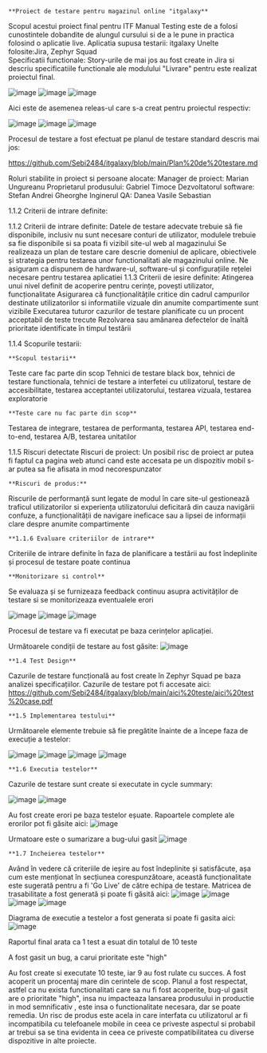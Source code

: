                                                                         **Proiect de testare pentru magazinul online "itgalaxy**

Scopul acestui proiect final pentru ITF Manual Testing este de a folosi cunostintele dobandite de alungul cursului si de a le pune in practica folosind o aplicatie live.
Aplicatia supusa testarii: itgalaxy
Unelte folosite:Jira, Zephyr Squad	
Specificatii functionale:
Story-urile de mai jos au fost create in Jira si descriu specificatiile functionale ale modulului "Livrare" pentru este realizat proiectul final.

![image](https://github.com/user-attachments/assets/8dc833e3-f704-420d-9842-07cbfcf2f474)
![image](https://github.com/user-attachments/assets/8d1df59d-0551-41ea-a5cf-332df7b411e4)
![image](https://github.com/user-attachments/assets/658d4153-31a9-46ea-b893-2ff5dfa3ce94)

Aici este de asemenea releas-ul care s-a creat pentru proiectul respectiv:

![image](https://github.com/user-attachments/assets/34f1293b-2c81-4e02-ae67-d03b43b03c04)
![image](https://github.com/user-attachments/assets/3826d37c-032f-42ff-a1a1-82abd12f82ba)
![image](https://github.com/user-attachments/assets/7dd52bd2-1fac-42c7-981b-cb2da9cb9575)

Procesul de testare a fost efectuat pe planul de testare standard descris mai jos:

https://github.com/Sebi2484/itgalaxy/blob/main/Plan%20de%20testare.md

Roluri stabilite in proiect si persoane alocate:
Manager de proiect: Marian Ungureanu
Proprietarul produsului: Gabriel Timoce
Dezvoltatorul software: Stefan Andrei Gheorghe
Inginerul QA: Danea Vasile Sebastian

1.1.2 Criterii de intrare definite:

1.1.2 Criterii de intrare definite:
Datele de testare adecvate trebuie să fie disponibile, inclusiv nu sunt necesare conturi de utilizator, modulele trebuie sa fie disponibile  si sa poata fi vizibil site-ul web al magazinului
Se realizeaza un plan de testare care descrie domeniul de aplicare, obiectivele și strategia pentru testarea unor functionalitati ale magazinului online. 
Ne asiguram ca dispunem de hardware-ul, software-ul și configurațiile rețelei necesare pentru testarea aplicatiei
1.1.3 Criterii de iesire definite:
Atingerea unui nivel definit de acoperire pentru cerințe, povești utilizator, funcționalitate
Asigurarea că funcționalitățile critice din cadrul campurilor destinate utilizatorilor si informatiile vizuale din anumite compartimente sunt vizibile
Executarea tuturor cazurilor de testare planificate cu un procent acceptabil de teste trecute
Rezolvarea sau amânarea defectelor de înaltă prioritate identificate în timpul testării

1.1.4 Scopurile testarii:

    **Scopul testarii**
Teste care fac parte din scop
Tehnici de testare black box, tehnici de testare functionala, tehnici de testare a interfetei cu utilizatorul, testare de accesibilitate, testarea acceptantei utilizatorului, testarea vizuala, testarea exploratorie 

    **Teste care nu fac parte din scop**
Testarea de integrare, testarea de performanta, testarea API, testarea end-to-end, testarea A/B, testarea unitatilor

1.1.5 Riscuri detectate
Riscuri de proiect:
Un posibil risc de proiect ar putea fi faptul ca pagina web atunci cand este accesata pe un dispozitiv mobil s-ar putea sa fie afisata in mod necorespunzator

    **Riscuri de produs:**
Riscurile de performanță sunt legate de modul în care site-ul gestionează traficul utilizatorilor si experiența utilizatorului deficitară din cauza navigării confuze, a funcționalității de navigare ineficace sau a lipsei de informații clare despre anumite compartimente

    **1.1.6 Evaluare criteriilor de intrare**
Criteriile de intrare definite în faza de planificare a testării au fost îndeplinite și procesul de testare poate continua

    **Monitorizare si control**
Se evaluaza și se furnizeaza feedback continuu asupra activităților de testare si se monitorizeaza eventualele erori

![image](https://github.com/user-attachments/assets/58eecd00-d758-4626-b175-47264adfbb03)
![image](https://github.com/user-attachments/assets/d3b48e2a-a432-47ed-8f7c-80777e300df7)
![image](https://github.com/user-attachments/assets/e83a4376-a8c1-4f12-9bac-b3e46e1bfe9a)

Procesul de testare va fi executat pe baza cerințelor aplicației. 

Următoarele condiții de testare au fost găsite:
![image](https://github.com/user-attachments/assets/d8580d0a-90e9-4662-837a-79eca970d46d)

    **1.4 Test Design**
Cazurile de testare funcțională au fost create în Zephyr Squad pe baza analizei specificațiilor. Cazurile de testare pot fi accesate aici:
https://github.com/Sebi2484/itgalaxy/blob/main/aici%20teste/aici%20test%20case.pdf

    **1.5 Implementarea testului**
Următoarele elemente trebuie să fie pregătite înainte de a începe faza de execuție a testelor:

![image](https://github.com/user-attachments/assets/19955020-73f4-44c9-b20c-2736bb10c1b7)
![image](https://github.com/user-attachments/assets/0c6c1888-0f4a-470c-a2a8-12e3630331d2)
![image](https://github.com/user-attachments/assets/d2b0b9a9-699a-4b3c-a533-40a8db67afa0)
![image](https://github.com/user-attachments/assets/a359eec3-57c8-49ab-8555-f2b939552477)

    **1.6 Executia testelor**
Cazurile de testare sunt create si executate in cycle summary:

![image](https://github.com/user-attachments/assets/3b46060b-d98a-4ccb-b58d-94d117f77896)
![image](https://github.com/user-attachments/assets/30f11b63-643b-442e-9d14-756f60d59bbc)

Au fost create erori pe baza testelor eșuate. Rapoartele complete ale erorilor pot fi găsite aici:
![image](https://github.com/user-attachments/assets/ec130861-ccd8-43bf-83c6-5aef737e83a6)

Urmatoare este o sumarizare a bug-ului gasit
![image](https://github.com/user-attachments/assets/23b655a6-7676-482e-a8a2-18bb6a388df0)

    **1.7 Incheierea testelor**
Având în vedere că criteriile de ieșire au fost îndeplinite și satisfăcute, așa cum este menționat în secțiunea corespunzătoare, această funcționalitate este sugerată pentru a fi 'Go Live' de către echipa de testare. Matricea de trasabilitate a fost generată și poate fi găsită aici:
![image](https://github.com/user-attachments/assets/39201a85-4c21-4c93-9ba2-0973721007ce)
![image](https://github.com/user-attachments/assets/003c337f-b5c5-4dae-9fad-88d3dafe330f)
![image](https://github.com/user-attachments/assets/0fe4fb60-48bb-4b12-9993-c7ff4b166715)
![image](https://github.com/user-attachments/assets/784ce138-4297-46f6-8f17-ead35cc430b5)

Diagrama de executie a testelor a fost generata si poate fi gasita aici:
![image](https://github.com/user-attachments/assets/e343cddc-d155-44a7-999b-f62ba1ffc3c1)

Raportul final arata ca 1 test a esuat din totalul de 10 teste

A fost gasit un bug, a carui prioritate este "high"

Au fost create si executate 10 teste, iar 9 au fost rulate cu succes. A fost acoperit un procentaj mare din cerintele de scop. Planul a fost respectat, astfel ca nu exista functionalitati care sa nu fi fost acoperite, bug-ul gasit are o prioritate "high", insa nu impacteaza lansarea produsului in productie in mod semnificativ , este insa o functionalitate necesara, dar se poate remedia. Un risc de produs este acela in care interfata cu utilizatorul ar fi incompatibila cu telefoanele mobile in ceea ce priveste aspectul si probabil ar trebui sa se tina evidenta in ceea ce priveste compatibilitatea cu diverse dispozitive in alte proiecte.


















